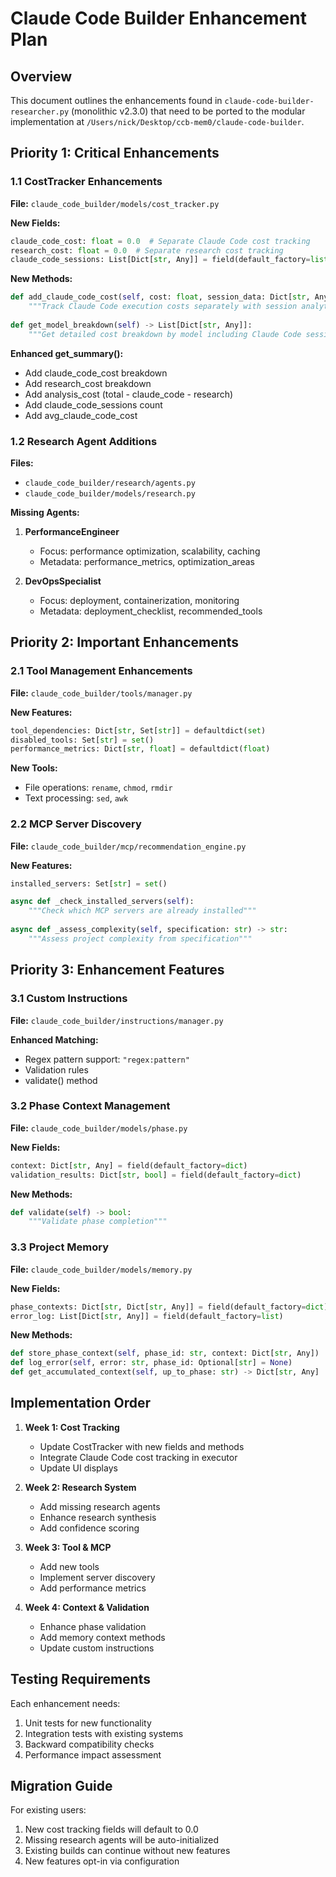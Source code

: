 # Claude Code Builder Enhancement Plan

## Overview
This document outlines the enhancements found in `claude-code-builder-researcher.py` (monolithic v2.3.0) that need to be ported to the modular implementation at `/Users/nick/Desktop/ccb-mem0/claude-code-builder`.

## Priority 1: Critical Enhancements

### 1.1 CostTracker Enhancements
**File:** `claude_code_builder/models/cost_tracker.py`

**New Fields:**
```python
claude_code_cost: float = 0.0  # Separate Claude Code cost tracking
research_cost: float = 0.0  # Separate research cost tracking
claude_code_sessions: List[Dict[str, Any]] = field(default_factory=list)
```

**New Methods:**
```python
def add_claude_code_cost(self, cost: float, session_data: Dict[str, Any]):
    """Track Claude Code execution costs separately with session analytics"""
    
def get_model_breakdown(self) -> List[Dict[str, Any]]:
    """Get detailed cost breakdown by model including Claude Code sessions"""
```

**Enhanced get_summary():**
- Add claude_code_cost breakdown
- Add research_cost breakdown
- Add analysis_cost (total - claude_code - research)
- Add claude_code_sessions count
- Add avg_claude_code_cost

### 1.2 Research Agent Additions
**Files:** 
- `claude_code_builder/research/agents.py`
- `claude_code_builder/models/research.py`

**Missing Agents:**
1. **PerformanceEngineer**
   - Focus: performance optimization, scalability, caching
   - Metadata: performance_metrics, optimization_areas

2. **DevOpsSpecialist**
   - Focus: deployment, containerization, monitoring
   - Metadata: deployment_checklist, recommended_tools

## Priority 2: Important Enhancements

### 2.1 Tool Management Enhancements
**File:** `claude_code_builder/tools/manager.py`

**New Features:**
```python
tool_dependencies: Dict[str, Set[str]] = defaultdict(set)
disabled_tools: Set[str] = set()
performance_metrics: Dict[str, float] = defaultdict(float)
```

**New Tools:**
- File operations: `rename`, `chmod`, `rmdir`
- Text processing: `sed`, `awk`

### 2.2 MCP Server Discovery
**File:** `claude_code_builder/mcp/recommendation_engine.py`

**New Features:**
```python
installed_servers: Set[str] = set()

async def _check_installed_servers(self):
    """Check which MCP servers are already installed"""
    
async def _assess_complexity(self, specification: str) -> str:
    """Assess project complexity from specification"""
```

## Priority 3: Enhancement Features

### 3.1 Custom Instructions
**File:** `claude_code_builder/instructions/manager.py`

**Enhanced Matching:**
- Regex pattern support: `"regex:pattern"`
- Validation rules
- validate() method

### 3.2 Phase Context Management
**File:** `claude_code_builder/models/phase.py`

**New Fields:**
```python
context: Dict[str, Any] = field(default_factory=dict)
validation_results: Dict[str, bool] = field(default_factory=dict)
```

**New Methods:**
```python
def validate(self) -> bool:
    """Validate phase completion"""
```

### 3.3 Project Memory
**File:** `claude_code_builder/models/memory.py`

**New Fields:**
```python
phase_contexts: Dict[str, Dict[str, Any]] = field(default_factory=dict)
error_log: List[Dict[str, Any]] = field(default_factory=list)
```

**New Methods:**
```python
def store_phase_context(self, phase_id: str, context: Dict[str, Any])
def log_error(self, error: str, phase_id: Optional[str] = None)
def get_accumulated_context(self, up_to_phase: str) -> Dict[str, Any]
```

## Implementation Order

1. **Week 1: Cost Tracking**
   - Update CostTracker with new fields and methods
   - Integrate Claude Code cost tracking in executor
   - Update UI displays

2. **Week 2: Research System**
   - Add missing research agents
   - Enhance research synthesis
   - Add confidence scoring

3. **Week 3: Tool & MCP**
   - Add new tools
   - Implement server discovery
   - Add performance metrics

4. **Week 4: Context & Validation**
   - Enhance phase validation
   - Add memory context methods
   - Update custom instructions

## Testing Requirements

Each enhancement needs:
1. Unit tests for new functionality
2. Integration tests with existing systems
3. Backward compatibility checks
4. Performance impact assessment

## Migration Guide

For existing users:
1. New cost tracking fields will default to 0.0
2. Missing research agents will be auto-initialized
3. Existing builds can continue without new features
4. New features opt-in via configuration